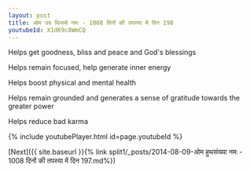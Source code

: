 ```yaml
---
layout: post
title: ओम उग्र थिजसे नमः - 1008 दिनों की तपस्या में दिन 198
youtubeId: X1dK9c8WmCQ
---
```

 
 
Helps get goodness, bliss and peace and God's blessings
 
Helps remain focused, help generate inner energy 
 
Helps boost physical and mental health 
 
Helps remain grounded and generates a sense of gratitude towards the greater power 
 
Helps reduce bad karma
 
 
 
 


{% include youtubePlayer.html id=page.youtubeId %}
 
[Next]({{ site.baseurl }}{% link  split1/_posts/2014-08-09-ओम हुथसंख्या नमः - 1008 दिनों की तपस्या में दिन 197.md%})
 
